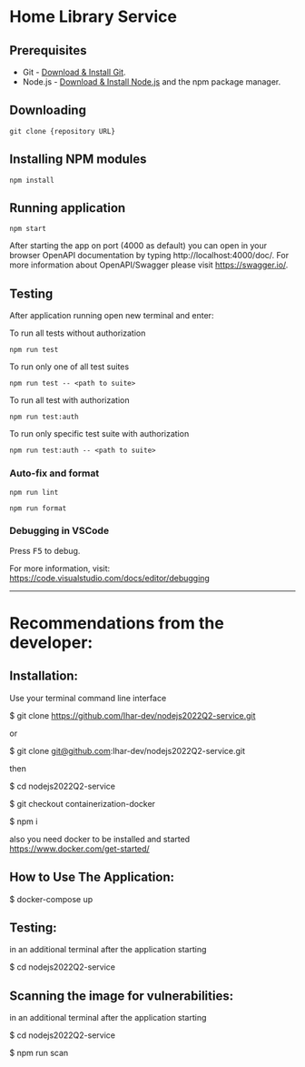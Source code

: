 # Home Library Service

## Prerequisites

- Git - [Download & Install Git](https://git-scm.com/downloads).
- Node.js - [Download & Install Node.js](https://nodejs.org/en/download/) and the npm package manager.

## Downloading

```
git clone {repository URL}
```

## Installing NPM modules

```
npm install
```

## Running application

```
npm start
```

After starting the app on port (4000 as default) you can open
in your browser OpenAPI documentation by typing http://localhost:4000/doc/.
For more information about OpenAPI/Swagger please visit https://swagger.io/.

## Testing

After application running open new terminal and enter:

To run all tests without authorization

```
npm run test
```

To run only one of all test suites

```
npm run test -- <path to suite>
```

To run all test with authorization

```
npm run test:auth
```

To run only specific test suite with authorization

```
npm run test:auth -- <path to suite>
```

### Auto-fix and format

```
npm run lint
```

```
npm run format
```

### Debugging in VSCode

Press <kbd>F5</kbd> to debug.

For more information, visit: https://code.visualstudio.com/docs/editor/debugging

***
# Recommendations from the developer:

## Installation:

Use your terminal command line interface

$ git clone https://github.com/Ihar-dev/nodejs2022Q2-service.git

or

$ git clone git@github.com:Ihar-dev/nodejs2022Q2-service.git

then

$ cd nodejs2022Q2-service

$ git checkout containerization-docker

$ npm i

also you need docker to be installed and started
https://www.docker.com/get-started/

## How to Use The Application:

$ docker-compose up

## Testing:

in an additional terminal after the application starting

$ cd nodejs2022Q2-service

##  Scanning the image for vulnerabilities:

in an additional terminal after the application starting

$ cd nodejs2022Q2-service

$ npm run scan